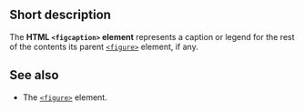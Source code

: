 ## Short description

The **HTML `<figcaption>` element** represents a caption or legend for
the rest of the contents its parent
[`<figure>`](/en-US/docs/Web/HTML/Element/figure)
element, if any.

## See also

- The [`<figure>`](/en-US/docs/Web/HTML/Element/figure) element.
